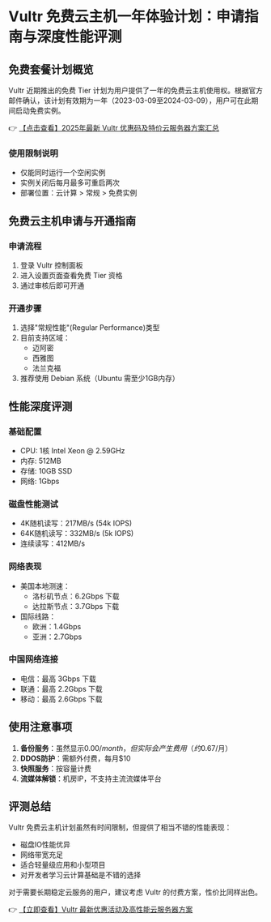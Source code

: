 # Vultr 免费云主机一年体验计划：申请指南与深度性能评测

## 免费套餐计划概览

Vultr 近期推出的免费 Tier 计划为用户提供了一年的免费云主机使用权。根据官方邮件确认，该计划有效期为一年（2023-03-09至2024-03-09），用户可在此期间启动免费实例。

👉 [【点击查看】2025年最新 Vultr 优惠码及特价云服务器方案汇总](https://bit.ly/VuLtr)

### 使用限制说明
- 仅能同时运行一个空闲实例
- 实例关闭后每月最多可重启两次
- 部署位置：云计算 > 常规 > 免费实例

## 免费云主机申请与开通指南

### 申请流程
1. 登录 Vultr 控制面板
2. 进入设置页面查看免费 Tier 资格
3. 通过审核后即可开通

### 开通步骤
1. 选择"常规性能"(Regular Performance)类型
2. 目前支持区域：
   - 迈阿密
   - 西雅图
   - 法兰克福
3. 推荐使用 Debian 系统（Ubuntu 需至少1GB内存）

## 性能深度评测

### 基础配置
- CPU: 1核 Intel Xeon @ 2.59GHz
- 内存: 512MB
- 存储: 10GB SSD
- 网络: 1Gbps

### 磁盘性能测试
- 4K随机读写：217MB/s (54k IOPS)
- 64K随机读写：332MB/s (5k IOPS)
- 连续读写：412MB/s

### 网络表现
- 美国本地测速：
  - 洛杉矶节点：6.2Gbps 下载
  - 达拉斯节点：3.7Gbps 下载
- 国际线路：
  - 欧洲：1.4Gbps
  - 亚洲：2.7Gbps

### 中国网络连接
- 电信：最高 3Gbps 下载
- 联通：最高 2.2Gbps 下载
- 移动：最高 2.6Gbps 下载

## 使用注意事项

1. **备份服务**：虽然显示$0.00/month，但实际会产生费用（约$0.67/月）
2. **DDOS防护**：需额外付费，每月$10
3. **快照服务**：按容量计费
4. **流媒体解锁**：机房IP，不支持主流流媒体平台

## 评测总结

Vultr 免费云主机计划虽然有时间限制，但提供了相当不错的性能表现：
- 磁盘IO性能优异
- 网络带宽充足
- 适合轻量级应用和小型项目
- 对开发者学习云计算基础是不错的选择

对于需要长期稳定云服务的用户，建议考虑 Vultr 的付费方案，性价比同样出色。

👉 [【立即查看】Vultr 最新优惠活动及高性能云服务器方案](https://bit.ly/VuLtr)